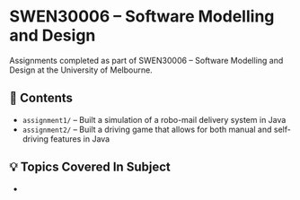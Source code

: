 # SWEN30006 – Software Modelling and Design

Assignments completed as part of SWEN30006 – Software Modelling and Design at the University of Melbourne.

## 📝 Contents

- `assignment1/` – Built a simulation of a robo-mail delivery system in Java
- `assignment2/` – Built a driving game that allows for both manual and self-driving features in Java

## 💡 Topics Covered In Subject

- 
